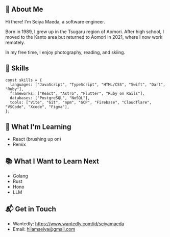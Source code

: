 ## 🚀 About Me
Hi there! I'm Seiya Maeda, a software engineer.

Born in 1989, I grew up in the Tsugaru region of Aomori. After high school, I moved to the Kanto area but returned to Aomori in 2021, where I now work remotely.

In my free time, I enjoy photography, reading, and skiing.

## 🔧 Skills

```
const skills = {
  languages: ["JavaScript", "TypeScript", "HTML/CSS", "Swift", "Dart", "Ruby"],
  frameworks: ["React", "Astro", "Flutter", "Ruby on Rails"],
  databases: ["PostgreSQL", "NoSQL"],
  tools: ["Vite", "Git", "npm", "GCP", "Firebase", "Cloudflare", "VSCode", "Xcode", "Figma"],
};
```

## 🌱 What I'm Learning
- React (brushing up on)
- Remix

## 📚 What I Want to Learn Next
- Golang
- Rust
- Hono
- LLM

## 📬 Get in Touch
- Wantedly: https://www.wantedly.com/id/seiyamaeda
- Email: hiiamseiya@gmail.com

<!--
**maecha/maecha** is a ✨ _special_ ✨ repository because its `README.md` (this file) appears on your GitHub profile.

Here are some ideas to get you started:

- 🔭 I’m currently working on ...
- 🌱 I’m currently learning ...
- 👯 I’m looking to collaborate on ...
- 🤔 I’m looking for help with ...
- 💬 Ask me about ...
- 📫 How to reach me: ...
- 😄 Pronouns: ...
- ⚡ Fun fact: ...
-->
